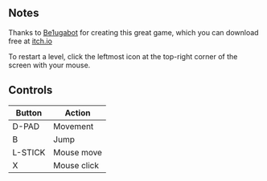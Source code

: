 ## Notes

Thanks to [Be1ugabot](https://be1ugabot.itch.io) for creating this great game, which you can download free at [itch.io](https://be1ugabot.itch.io/holy-shit)

To restart a level, click the leftmost icon at the top-right corner of the screen with your mouse.


## Controls

| Button  | Action      |
| ------- | ----------- |
| D-PAD   | Movement    |
| B       | Jump        |
| L-STICK | Mouse move  |
| X       | Mouse click |
